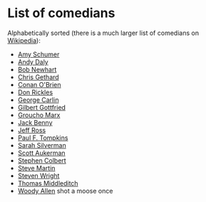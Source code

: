 # List of comedians

Alphabetically sorted (there is a much larger list of comedians on [Wikipedia](https://en.wikipedia.org/wiki/List_of_comedians)):

- [Amy Schumer](https://www.youtube.com/results?search_query=Amy+Schumer)
- [Andy Daly](https://www.youtube.com/results?search_query=Andy+Daly)
- [Bob Newhart](https://www.youtube.com/results?search_query=Bob+Newhart)
- [Chris Gethard](https://www.youtube.com/results?search_query=Chris+Gethard)
- [Conan O'Brien](https://www.youtube.com/results?search_query=Conan+O'Brien)
- [Don Rickles](https://www.youtube.com/results?search_query=Don+Rickles)
- [George Carlin](https://www.youtube.com/results?search_query=George+Carlin)
- [Gilbert Gottfried](https://www.youtube.com/results?search_query=Gilbert+Gottfried)
- [Groucho Marx](https://www.youtube.com/results?search_query=Groucho+Marx)
- [Jack Benny](https://www.youtube.com/results?search_query=Jack+Benny)
- [Jeff Ross](https://www.youtube.com/results?search_query=Jeff+Ross)
- [Paul F. Tompkins](https://www.youtube.com/results?search_query=Paul+F.+Tompkins)
- [Sarah Silverman](https://www.youtube.com/results?search_query=Sarah+Silverman)
- [Scott Aukerman](https://www.youtube.com/results?search_query=Scott+Aukerman)
- [Stephen Colbert](https://www.youtube.com/results?search_query=Stephen+Colbert)
- [Steve Martin](https://www.youtube.com/results?search_query=Steve+Martin)
- [Steven Wright](https://www.youtube.com/results?search_query=Steven+Wright)
- [Thomas Middleditch](https://www.youtube.com/results?search_query=Thomas+Middleditch)
- [Woody Allen](https://www.youtube.com/results?search_query=Woody+Allen) shot a moose once
